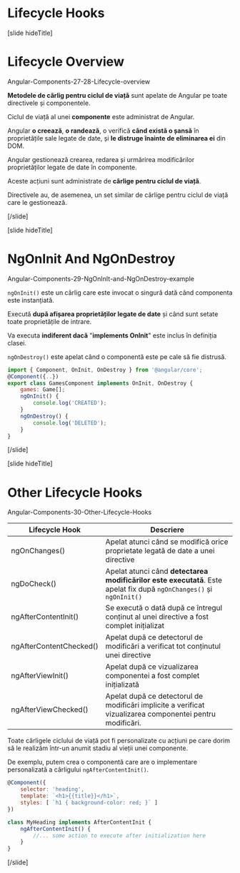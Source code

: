 # Lifecycle Hooks

[slide hideTitle]

# Lifecycle Overview

Angular-Components-27-28-Lifecycle-overview

**Metodele de cârlig pentru ciclul de viață** sunt apelate de Angular pe toate directivele și componentele.


Ciclul de viață al unei **componente** este administrat de Angular.

Angular **o creează**, **o randează**, o verifică **când există o șansă** în proprietățile sale legate de date, și **le distruge înainte de eliminarea ei** din DOM.

Angular gestionează crearea, redarea și urmărirea modificărilor proprietăților legate de date în componente.

Aceste acțiuni sunt administrate de **cârlige pentru ciclul de viață**.

Directivele au, de asemenea, un set similar de cârlige pentru ciclul de viață care le gestionează.

[/slide]

[slide hideTitle]

# NgOnInit And NgOnDestroy

Angular-Components-29-NgOnInIt-and-NgOnDestroy-example

`ngOnInit()` este un cârlig care este invocat o singură dată când componenta este instanțiată.

Execută **după afișarea proprietăților legate de date** și când sunt setate toate proprietățile de intrare.

Va executa **indiferent dacă** "**implements OnInit**" este inclus în definiția clasei.

`ngOnDestroy()` este apelat când o componentă este pe cale să fie distrusă.

```js
import { Component, OnInit, OnDestroy } from '@angular/core';
@Component({..})
export class GamesComponent implements OnInit, OnDestroy {
    games: Game[];
    ngOnInit() {
        console.log('CREATED');
    }
    ngOnDestroy() {
        console.log('DELETED');
    }
}
```

[/slide]

[slide hideTitle]

# Other Lifecycle Hooks

Angular-Components-30-Other-Lifecycle-Hooks


| **Lifecycle Hook** | **Descriere** |
| --- | --- |
| ngOnChanges() | Apelat atunci când se modifică orice proprietate legată de date a unei directive |
| ngDoCheck() | Apelat atunci când **detectarea modificărilor este executată**. Este apelat fix după `ngOnChanges()` și `ngOnInit()`|
| ngAfterContentInit() | Se execută o dată după ce întregul conținut al unei directive a fost complet inițializat |
| ngAfterContentChecked() | Apelat după ce detectorul de modificări a verificat tot conținutul unei directive |
| ngAfterViewInit() | Apelat după ce vizualizarea componentei a fost complet inițializată |
| ngAfterViewChecked() | Apelat după ce detectorul de modificări implicite a verificat vizualizarea componentei pentru modificări. |

Toate cârligele ciclului de viață pot fi personalizate cu acțiuni pe care dorim să le realizăm într-un anumit stadiu al vieții unei componente.

De exemplu, putem crea o componentă care are o implementare personalizată a cârligului `ngAfterContentInit()`.

```js
@Component({
    selector: 'heading',
    template: `<h1>{{title}}</h1>`,
    styles: [ `h1 { background-color: red; }` ]
})

class MyHeading implements AfterContentInit {
    ngAfterContentInit() {
        //... some action to execute after initialization here
    }
}
```

[/slide]
